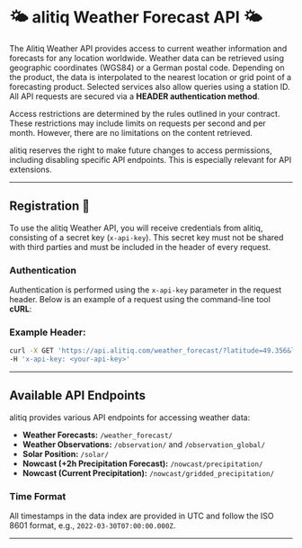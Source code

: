 # 🌤️ alitiq Weather Forecast API 🌤️


The Alitiq Weather API provides access to current weather information and forecasts for any location worldwide. Weather data can be retrieved using geographic coordinates (WGS84) or a German postal code. Depending on the product, the data is interpolated to the nearest location or grid point of a forecasting product. Selected services also allow queries using a station ID. All API requests are secured via a **HEADER authentication method**.

Access restrictions are determined by the rules outlined in your contract. These restrictions may include limits on requests per second and per month. However, there are no limitations on the content retrieved.

alitiq reserves the right to make future changes to access permissions, including disabling specific API endpoints. This is especially relevant for API extensions.

---

## Registration 📃

To use the alitiq Weather API, you will receive credentials from alitiq, consisting of a secret key (`x-api-key`). This secret key must not be shared with third parties and must be included in the header of every request.

### Authentication

Authentication is performed using the `x-api-key` parameter in the request header. Below is an example of a request using the command-line tool **cURL**:

### Example Header:
```bash
curl -X GET 'https://api.alitiq.com/weather_forecast/?latitude=49.356&longitude=11.904&response_format=json&weather_model=icon_eu' \
-H 'x-api-key: <your-api-key>'
```

---

## Available API Endpoints

alitiq provides various API endpoints for accessing weather data:

- **Weather Forecasts:** `/weather_forecast/`
- **Weather Observations:** `/observation/` and `/observation_global/`
- **Solar Position:** `/solar/`
- **Nowcast (+2h Precipitation Forecast):** `/nowcast/precipitation/`
- **Nowcast (Current Precipitation):** `/nowcast/gridded_precipitation/`

### Time Format

All timestamps in the data index are provided in UTC and follow the ISO 8601 format, e.g., `2022-03-30T07:00:00.000Z`.

---